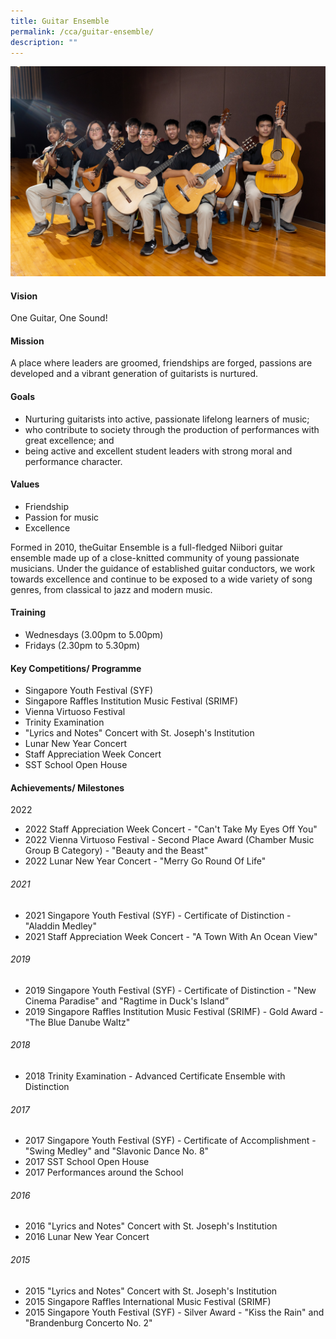 ```yaml
---
title: Guitar Ensemble
permalink: /cca/guitar-ensemble/
description: ""
---
```

![](/images/CCA/guitar%20cover.jpeg)

#### Vision
One Guitar, One Sound!

#### Mission
A place where leaders are groomed, friendships are forged, passions are developed and a vibrant generation of guitarists is nurtured.

#### Goals
*   Nurturing guitarists into active, passionate lifelong learners of music;
*   who contribute to society through the production of performances with great excellence; and
*   being active and excellent student leaders with strong moral and performance character.
    
#### Values
*   Friendship
*   Passion for music
*   Excellence
  
Formed in 2010, theGuitar Ensemble is a full-fledged Niibori guitar ensemble made up of a close-knitted community of young passionate musicians. Under the guidance of established guitar conductors, we work towards excellence and continue to be exposed to a wide variety of song genres, from classical to jazz and modern music.

#### Training 
*   Wednesdays (3.00pm to 5.00pm)
*   Fridays (2.30pm to 5.30pm)
    
#### Key Competitions/ Programme
*   Singapore Youth Festival (SYF) 
*   Singapore Raffles Institution Music Festival (SRIMF)
*   Vienna Virtuoso Festival
*   Trinity Examination
*   "Lyrics and Notes" Concert with St. Joseph's Institution
*   Lunar New Year Concert 
*   Staff Appreciation Week Concert
*   SST School Open House
    
#### Achievements/ Milestones
2022
*   2022 Staff Appreciation Week Concert - "Can't Take My Eyes Off You"
*   2022 Vienna Virtuoso Festival - Second Place Award (Chamber Music Group B Category) - "Beauty and the Beast"
*   2022 Lunar New Year Concert - "Merry Go Round Of Life"
    
###### 2021
*   2021 Singapore Youth Festival (SYF) - Certificate of Distinction - "Aladdin Medley"
*   2021 Staff Appreciation Week Concert - "A Town With An Ocean View"
  
###### 2019
*   2019 Singapore Youth Festival (SYF) - Certificate of Distinction - "New Cinema Paradise" and "Ragtime in Duck's Island”
*   2019 Singapore Raffles Institution Music Festival (SRIMF) - Gold Award - "The Blue Danube Waltz"

######  2018
*   2018 Trinity Examination - Advanced Certificate Ensemble with Distinction

###### 2017
*   2017 Singapore Youth Festival (SYF) - Certificate of Accomplishment - "Swing Medley" and "Slavonic Dance No. 8"
*   2017 SST School Open House
*   2017 Performances around the School
    
###### 2016
*   2016 "Lyrics and Notes" Concert with St. Joseph's Institution
*   2016 Lunar New Year Concert
    
###### 2015
*   2015 "Lyrics and Notes" Concert with St. Joseph's Institution
*   2015 Singapore Raffles International Music Festival (SRIMF)
*   2015 Singapore Youth Festival (SYF) - Silver Award - "Kiss the Rain" and "Brandenburg Concerto No. 2"